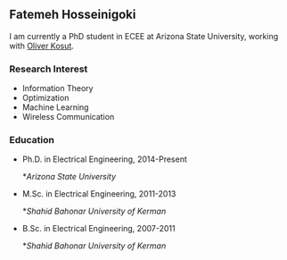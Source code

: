 ## Fatemeh Hosseinigoki

I am currently a PhD student in ECEE at Arizona State University, working with [Oliver Kosut](https://sites.google.com/site/okosut/).


### Research Interest

- Information Theory
- Optimization
- Machine Learning 
- Wireless Communication

### Education

* Ph.D. in Electrical Engineering, 2014-Present 

   *_Arizona State University_

* M.Sc. in Electrical Engineering, 2011-2013

   *_Shahid Bahonar University of Kerman_

* B.Sc. in Electrical Engineering, 2007-2011

   *_Shahid Bahonar University of Kerman_
